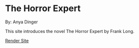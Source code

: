 # The Horror Expert
By: Anya Dinger

This site introduces the novel The Horror Expert by Frank Long.

[Render Site](https://personalproject-1rie.onrender.com)
